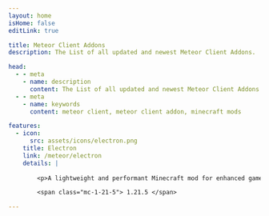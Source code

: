 ```yaml
---
layout: home
isHome: false
editLink: true

title: Meteor Client Addons
description: The List of all updated and newest Meteor Client Addons.

head:
  - - meta
    - name: description
      content: The List of all updated and newest Meteor Client Addons.
  - - meta
    - name: keywords
      content: meteor client, meteor client addon, minecraft mods

features:
  - icon:
      src: assets/icons/electron.png
    title: Electron
    link: /meteor/electron
    details: |
      
        <p>A lightweight and performant Minecraft mod for enhanced gameplay.</p>

        <span class="mc-1-21-5"> 1.21.5 </span>

---
```

